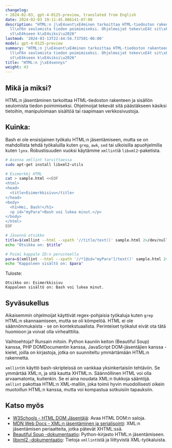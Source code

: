 ```yaml
---
changelog:
- 2024-02-03, gpt-4-0125-preview, translated from English
date: 2024-02-03 19:11:45.806141-07:00
description: "HTML:n j\xE4sent\xE4minen tarkoittaa HTML-tiedoston rakenteen ja sis\xE4\
  ll\xF6n seulomista tiedon poimimiseksi. Ohjelmoijat tekev\xE4t sit\xE4 p\xE4\xE4\
  st\xE4kseen k\xE4siksi\u2026"
lastmod: '2024-03-13T22:44:56.737501-06:00'
model: gpt-4-0125-preview
summary: "HTML:n j\xE4sent\xE4minen tarkoittaa HTML-tiedoston rakenteen ja sis\xE4\
  ll\xF6n seulomista tiedon poimimiseksi. Ohjelmoijat tekev\xE4t sit\xE4 p\xE4\xE4\
  st\xE4kseen k\xE4siksi\u2026"
title: "HTML:n j\xE4sennys"
weight: 43
---
```


## Mikä ja miksi?

HTML:n jäsentäminen tarkoittaa HTML-tiedoston rakenteen ja sisällön seulomista tiedon poimimiseksi. Ohjelmoijat tekevät sitä päästäkseen käsiksi tietoihin, manipuloimaan sisältöä tai raapimaan verkkosivustoja.

## Kuinka:

Bash ei ole ensisijainen työkalu HTML:n jäsentämiseen, mutta se on mahdollista tehdä työkaluilla kuten `grep`, `awk`, `sed` tai ulkoisilla apuohjelmilla kuten `lynx`. Robustisuuden vuoksi käytämme `xmllint`iä `libxml2`-paketista.

```bash
# Asenna xmllint tarvittaessa
sudo apt-get install libxml2-utils

# Esimerkki HTML
cat > sample.html <<EOF
<html>
<head>
  <title>Esimerkkisivu</title>
</head>
<body>
  <h1>Hei, Bash!</h1>
  <p id="myPara">Bash voi lukea minut.</p>
</body>
</html>
EOF

# Jäsennä otsikko
title=$(xmllint --html --xpath '//title/text()' sample.html 2>/dev/null)
echo "Otsikko on: $title"

# Poimi kappale ID:n perusteella
para=$(xmllint --html --xpath '//*[@id="myPara"]/text()' sample.html 2>/dev/null)
echo "Kappaleen sisältö on: $para"
```

Tuloste:
```
Otsikko on: Esimerkkisivu
Kappaleen sisältö on: Bash voi lukea minut.
```

## Syväsukellus

Aikaisemmin ohjelmoijat käyttivät regex-pohjaisia työkaluja kuten `grep` HTML:n skannaamiseen, mutta se oli kömpelöä. HTML ei ole säännönmukaista - se on kontekstuaalista. Perinteiset työkalut eivät ota tätä huomioon ja voivat olla virhealttiita.

Vaihtoehtoja? Runsain mitoin. Python kauniin keiton (Beautiful Soup) kanssa, PHP DOMDocumentin kanssa, JavaScript DOM-jäsentäjien kanssa - kielet, joilla on kirjastoja, jotka on suunniteltu ymmärtämään HTML:n rakennetta.

`xmllint`in käyttö bash-skripteissä on vankkaa yksinkertaisiin tehtäviin. Se ymmärtää XML:n, ja sitä kautta XHTML:n. Säännöllinen HTML voi olla arvaamatonta, kuitenkin. Se ei aina noudata XML:n tiukkoja sääntöjä. `xmllint` pakottaa HTML:n XML-malliin, joka toimii hyvin muodollisesti oikein muotoillun HTML:n kanssa, mutta voi kompastua sotkuisiin tapauksiin.

## Katso myös

- [W3Schools - HTML DOM Jäsentäjä](https://www.w3schools.com/xml/dom_intro.asp): Avaa HTML DOM:n saloja.
- [MDN Web Docs - XML:n jäsentäminen ja serialisointi](https://developer.mozilla.org/en-US/docs/Web/Guide/Parsing_and_serializing_XML): XML:n jäsentämisen periaatteita, jotka pätevät XHTML:ssä.
- [Beautiful Soup -dokumentaatio](https://www.crummy.com/software/BeautifulSoup/bs4/doc/): Python-kirjasto HTML:n jäsentämiseen.
- [libxml2 -dokumentaatio](http://xmlsoft.org/): Tietoja `xmllint`istä ja liittyvistä XML-työkaluista.
